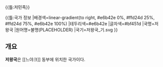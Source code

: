 {{틀:저민족}}

{{틀:국가 정보
|배경색=linear-gradient(to right, #e6b42e 0%, #ffd24d 25%, #ffd24d 75%, #e6b42e 100%)
|테두리색=#e6b42e
|글자색=#bf451d
|국명=저왕국
|원어명=불명(PLACEHOLDER)
|국기=저왕국_기.svg
}}

## 개요
**저왕국**은 [[느야크]] 동부에 위치한 국가이다.